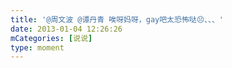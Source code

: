 ```yaml
---
title: '@周文波 @谭丹青 唉呀妈呀，gay吧太恐怖哒😣、、、'
date: 2013-01-04 12:26:26
mCategories: [说说]
type: moment
---
```


